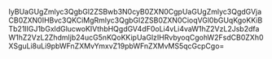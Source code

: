 IyBUaGUgZmlyc3QgbGl2ZSBwb3N0cyB0ZXN0CgpUaGUgZmlyc3QgdGVjaCB0ZXN0IHBvc3QKCiMgRmlyc3QgbGl2ZSB0ZXN0CioqVGl0bGUqKgoKKiBTb21lIGJ1bGxldGlucwoKIVthbHQgdGV4dF0oLi4vLi4vaW1hZ2VzL2Jsb2dfaW1hZ2VzL2Zhdmljb24ucG5nKQoKKipUaGlzIHRvbyoqCgohW2FsdCB0ZXh0XSguLi8uLi9pbWFnZXMvYmxvZ19pbWFnZXMvMS5qcGcpCgo=